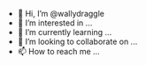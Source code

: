 - 👋 Hi, I’m @wallydraggle
- 👀 I’m interested in ...
- 🌱 I’m currently learning ...
- 💞️ I’m looking to collaborate on ...
- 📫 How to reach me ...

<!---
wallydraggle/wallydraggle is a ✨ special ✨ repository because its `README.md` (this file) appears on your GitHub profile.
You can click the Preview link to take a look at your changes.
--->
